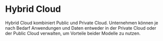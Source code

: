 # Hybrid Cloud

Hybrid Cloud kombiniert Public und Private Cloud. Unternehmen können je nach Bedarf Anwendungen und Daten entweder in der Private Cloud oder der Public Cloud verwalten, um Vorteile beider Modelle zu nutzen.
